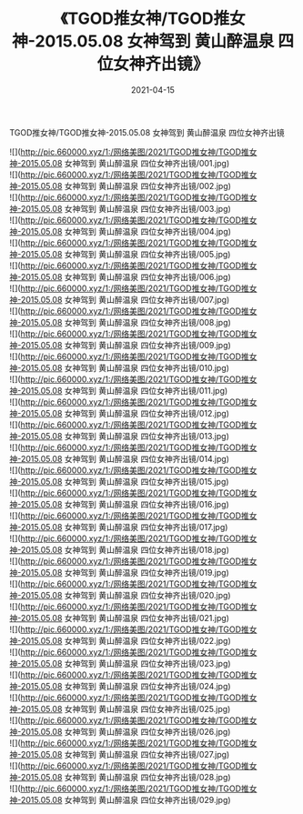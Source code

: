 ﻿---
layout: post
title:  《TGOD推女神/TGOD推女神-2015.05.08 女神驾到 黄山醉温泉 四位女神齐出镜》
date:   2021-04-15
img: http://pic.660000.xyz/1:/网络美图/2021/TGOD推女神/TGOD推女神-2015.05.08 女神驾到 黄山醉温泉 四位女神齐出镜/000.jpg
categories: [美女, 清纯, 唯美]
---

TGOD推女神/TGOD推女神-2015.05.08 女神驾到 黄山醉温泉 四位女神齐出镜

 ![](http://pic.660000.xyz/1:/网络美图/2021/TGOD推女神/TGOD推女神-2015.05.08 女神驾到 黄山醉温泉 四位女神齐出镜/001.jpg) <br>![](http://pic.660000.xyz/1:/网络美图/2021/TGOD推女神/TGOD推女神-2015.05.08 女神驾到 黄山醉温泉 四位女神齐出镜/002.jpg) <br>![](http://pic.660000.xyz/1:/网络美图/2021/TGOD推女神/TGOD推女神-2015.05.08 女神驾到 黄山醉温泉 四位女神齐出镜/003.jpg) <br>![](http://pic.660000.xyz/1:/网络美图/2021/TGOD推女神/TGOD推女神-2015.05.08 女神驾到 黄山醉温泉 四位女神齐出镜/004.jpg) <br>![](http://pic.660000.xyz/1:/网络美图/2021/TGOD推女神/TGOD推女神-2015.05.08 女神驾到 黄山醉温泉 四位女神齐出镜/005.jpg) <br>![](http://pic.660000.xyz/1:/网络美图/2021/TGOD推女神/TGOD推女神-2015.05.08 女神驾到 黄山醉温泉 四位女神齐出镜/006.jpg) <br>![](http://pic.660000.xyz/1:/网络美图/2021/TGOD推女神/TGOD推女神-2015.05.08 女神驾到 黄山醉温泉 四位女神齐出镜/007.jpg) <br>![](http://pic.660000.xyz/1:/网络美图/2021/TGOD推女神/TGOD推女神-2015.05.08 女神驾到 黄山醉温泉 四位女神齐出镜/008.jpg) <br>![](http://pic.660000.xyz/1:/网络美图/2021/TGOD推女神/TGOD推女神-2015.05.08 女神驾到 黄山醉温泉 四位女神齐出镜/009.jpg) <br>![](http://pic.660000.xyz/1:/网络美图/2021/TGOD推女神/TGOD推女神-2015.05.08 女神驾到 黄山醉温泉 四位女神齐出镜/010.jpg) <br>![](http://pic.660000.xyz/1:/网络美图/2021/TGOD推女神/TGOD推女神-2015.05.08 女神驾到 黄山醉温泉 四位女神齐出镜/011.jpg) <br>![](http://pic.660000.xyz/1:/网络美图/2021/TGOD推女神/TGOD推女神-2015.05.08 女神驾到 黄山醉温泉 四位女神齐出镜/012.jpg) <br>![](http://pic.660000.xyz/1:/网络美图/2021/TGOD推女神/TGOD推女神-2015.05.08 女神驾到 黄山醉温泉 四位女神齐出镜/013.jpg) <br>![](http://pic.660000.xyz/1:/网络美图/2021/TGOD推女神/TGOD推女神-2015.05.08 女神驾到 黄山醉温泉 四位女神齐出镜/014.jpg) <br>![](http://pic.660000.xyz/1:/网络美图/2021/TGOD推女神/TGOD推女神-2015.05.08 女神驾到 黄山醉温泉 四位女神齐出镜/015.jpg) <br>![](http://pic.660000.xyz/1:/网络美图/2021/TGOD推女神/TGOD推女神-2015.05.08 女神驾到 黄山醉温泉 四位女神齐出镜/016.jpg) <br>![](http://pic.660000.xyz/1:/网络美图/2021/TGOD推女神/TGOD推女神-2015.05.08 女神驾到 黄山醉温泉 四位女神齐出镜/017.jpg) <br>![](http://pic.660000.xyz/1:/网络美图/2021/TGOD推女神/TGOD推女神-2015.05.08 女神驾到 黄山醉温泉 四位女神齐出镜/018.jpg) <br>![](http://pic.660000.xyz/1:/网络美图/2021/TGOD推女神/TGOD推女神-2015.05.08 女神驾到 黄山醉温泉 四位女神齐出镜/019.jpg) <br>![](http://pic.660000.xyz/1:/网络美图/2021/TGOD推女神/TGOD推女神-2015.05.08 女神驾到 黄山醉温泉 四位女神齐出镜/020.jpg) <br>![](http://pic.660000.xyz/1:/网络美图/2021/TGOD推女神/TGOD推女神-2015.05.08 女神驾到 黄山醉温泉 四位女神齐出镜/021.jpg) <br>![](http://pic.660000.xyz/1:/网络美图/2021/TGOD推女神/TGOD推女神-2015.05.08 女神驾到 黄山醉温泉 四位女神齐出镜/022.jpg) <br>![](http://pic.660000.xyz/1:/网络美图/2021/TGOD推女神/TGOD推女神-2015.05.08 女神驾到 黄山醉温泉 四位女神齐出镜/023.jpg) <br>![](http://pic.660000.xyz/1:/网络美图/2021/TGOD推女神/TGOD推女神-2015.05.08 女神驾到 黄山醉温泉 四位女神齐出镜/024.jpg) <br>![](http://pic.660000.xyz/1:/网络美图/2021/TGOD推女神/TGOD推女神-2015.05.08 女神驾到 黄山醉温泉 四位女神齐出镜/025.jpg) <br>![](http://pic.660000.xyz/1:/网络美图/2021/TGOD推女神/TGOD推女神-2015.05.08 女神驾到 黄山醉温泉 四位女神齐出镜/026.jpg) <br>![](http://pic.660000.xyz/1:/网络美图/2021/TGOD推女神/TGOD推女神-2015.05.08 女神驾到 黄山醉温泉 四位女神齐出镜/027.jpg) <br>![](http://pic.660000.xyz/1:/网络美图/2021/TGOD推女神/TGOD推女神-2015.05.08 女神驾到 黄山醉温泉 四位女神齐出镜/028.jpg) <br>![](http://pic.660000.xyz/1:/网络美图/2021/TGOD推女神/TGOD推女神-2015.05.08 女神驾到 黄山醉温泉 四位女神齐出镜/029.jpg) <br>